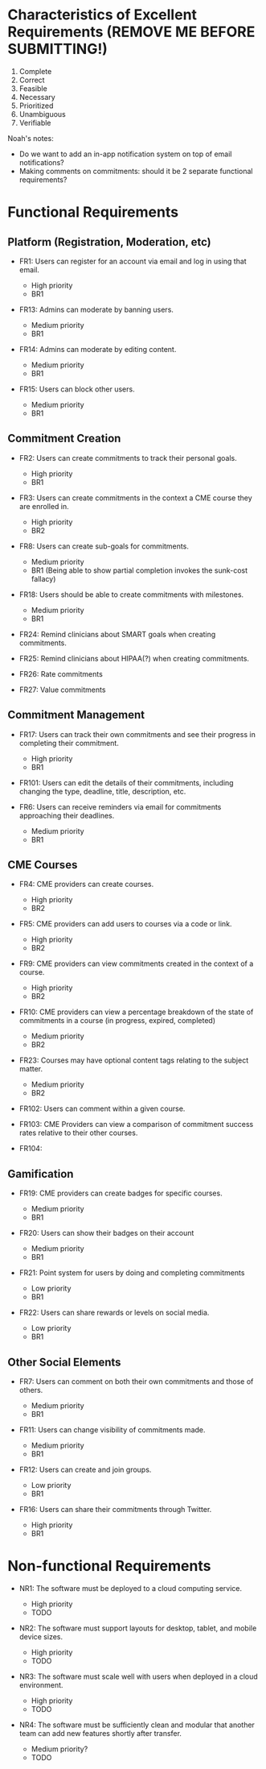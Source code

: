# Characteristics of Excellent Requirements (REMOVE ME BEFORE SUBMITTING!)

1. Complete
2. Correct
3. Feasible
4. Necessary
5. Prioritized
6. Unambiguous
7. Verifiable

Noah's notes: 
- Do we want to add an in-app notification system on top of email notifications?
- Making comments on commitments: should it be 2 separate functional requirements?

# Functional Requirements

## Platform (Registration, Moderation, etc)

- FR1: Users can register for an account via email and log in using that email.
  - High priority
  - BR1 

- FR13: Admins can moderate by banning users.
  - Medium priority
  - BR1
  
- FR14: Admins can moderate by editing content.
  - Medium priority
  - BR1

- FR15: Users can block other users.
  - Medium priority
  - BR1

## Commitment Creation

- FR2: Users can create commitments to track their personal goals.
  - High priority
  - BR1

- FR3: Users can create commitments in the context a CME course they are 
enrolled in.
  - High priority
  - BR2

- FR8: Users can create sub-goals for commitments.
  - Medium priority
  - BR1 (Being able to show partial completion invokes the sunk-cost fallacy)

- FR18: Users should be able to create commitments with milestones.
  - Medium priority
  - BR1

- FR24: Remind clinicians about SMART goals when creating commitments.

- FR25: Remind clinicians about HIPAA(?) when creating commitments.

- FR26: Rate commitments

- FR27: Value commitments


## Commitment Management

- FR17: Users can track their own commitments and see their progress in completing their commitment.
  - High priority
  - BR1

- FR101: Users can edit the details of their commitments, including changing the type, deadline, title, description, etc.

- FR6: Users can receive reminders via email for commitments approaching their deadlines.
  - Medium priority
  - BR1
 
## CME Courses

- FR4: CME providers can create courses.
  - High priority
  - BR2

- FR5: CME providers can add users to courses via a code or link.
  - High priority
  - BR2

- FR9: CME providers can view commitments created in the context of a course.
  - High priority
  - BR2

- FR10: CME providers can view a percentage breakdown of the state of commitments in a course (in progress, expired, completed)
  - Medium priority
  - BR2

- FR23: Courses may have optional content tags relating to the subject matter.
  - Medium priority
  - BR2

- FR102: Users can comment within a given course.

- FR103: CME Providers can view a comparison of commitment success rates relative to their other courses.

- FR104: 

## Gamification

- FR19: CME providers can create badges for specific courses.
  - Medium priority
  - BR1
  

- FR20: Users can show their badges on their account
  - Medium priority
  - BR1
  

- FR21: Point system for users by doing and completing commitments
  - Low priority
  - BR1
  

- FR22: Users can share rewards or levels on social media.
  - Low priority
  - BR1
 
## Other Social Elements

- FR7: Users can comment on both their own commitments and those of others.
  - Medium priority
  - BR1 

- FR11: Users can change visibility of commitments made.
  - Medium priority
  - BR1

- FR12: Users can create and join groups.
  - Low priority
  - BR1

- FR16: Users can share their commitments through Twitter.
  - High priority
  - BR1

  
# Non-functional Requirements

- NR1: The software must be deployed to a cloud computing service.
  - High priority
  - TODO

- NR2: The software must support layouts for desktop, tablet, and mobile device 
sizes.
  - High priority
  - TODO

- NR3: The software must scale well with users when deployed in a cloud 
environment.
  - High priority
  - TODO


- NR4: The software must be sufficiently clean and modular that another team 
can add new features shortly after transfer.
  - Medium priority?
  - TODO

